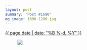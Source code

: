 ```yaml
---
layout: post
summary: 'Post #1690'
og_image: 1690-1280.jpg
---
```


<p>
 <time>
  <a href="/1690">
   {{ page.date | date: "%B %-d, %Y" }}
  </a>
 </time>
 <a href="/1690">
  <figure data-taken="10/25/2022">
   <img sizes="(min-width: 700px) 50vw, calc(100vw - 2rem)" src="{{ site.assets_url }}/1690-640.jpg" srcset="{{ site.assets_url }}/1690-320.jpg 320w, {{ site.assets_url }}/1690-640.jpg 640w, {{ site.assets_url }}/1690-960.jpg 960w, {{ site.assets_url }}/1690-1280.jpg 1280w"/>
  </figure>
 </a>
</p>
